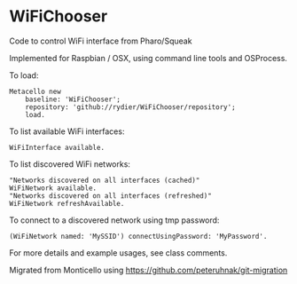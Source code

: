 # WiFiChooser
Code to control WiFi interface from Pharo/Squeak

Implemented for Raspbian / OSX, using command line tools and OSProcess.

To load:
```smalltalk
Metacello new
	baseline: 'WiFiChooser';
	repository: 'github://rydier/WiFiChooser/repository';
	load.
```

To list available WiFi interfaces:
```smalltalk
WiFiInterface available.
```
To list discovered WiFi networks:
```smalltalk
"Networks discovered on all interfaces (cached)"
WiFiNetwork available.
"Networks discovered on all interfaces (refreshed)"
WiFiNetwork refreshAvailable.
```
To connect to a discovered network using tmp password:
```smalltalk
(WiFiNetwork named: 'MySSID') connectUsingPassword: 'MyPassword'.
```

For more details and example usages, see class comments.

Migrated from Monticello using https://github.com/peteruhnak/git-migration
